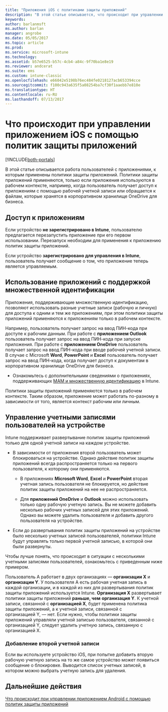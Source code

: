 ```yaml
---
title: "Приложения iOS с политиками защиты приложений"
description: "В этой статье описывается, что происходит при управлении приложением iOS с помощью политик защиты приложений."
keywords: 
author: barlanmsft
ms.author: barlan
manager: angrobe
ms.date: 05/05/2017
ms.topic: article
ms.prod: 
ms.service: microsoft-intune
ms.technology: 
ms.assetid: b57e6525-b57c-4cb4-a84c-9f70ba1e8e19
ms.reviewer: andcerat
ms.suite: ems
ms.custom: intune-classic
ms.openlocfilehash: e66042e5198b76ec484fe0218127acb653394cce
ms.sourcegitcommit: f100c943a635f5a08254ba7cf30f1aaebb7e810e
ms.translationtype: HT
ms.contentlocale: ru-RU
ms.lasthandoff: 07/13/2017
---
```

# Что происходит при управлении приложением iOS с помощью политик защиты приложений
<a id="what-to-expect-when-your-ios-app-is-managed-by-app-protection-policies" class="xliff"></a>

[!INCLUDE[both-portals](./includes/note-for-both-portals.md)]

 В этой статье описывается работа пользователей с приложениями, к которым применены политики защиты приложений. Политики защиты приложений применяются, только если приложения используются в рабочем контексте, например, когда пользователь получает доступ к приложениям с помощью рабочей учетной записи или обращается к файлам, которые хранятся в корпоративном хранилище OneDrive для бизнеса.

##  Доступ к приложениям
<a id="access-apps" class="xliff"></a>

Если устройство **не зарегистрировано в Intune**, пользователю предлагается перезапустить приложение при его первом использовании. Перезапуск необходим для применения к приложению политик защиты приложений.

<!--- The following screenshot from the Skype app illustrates this restart request: --->


<!---  ![Screenshot of the iOS device showing PIN prompt](../media/appmanagement/iOS_AppPINPrompt.png) --->

Если устройство **зарегистрировано для управления в Intune**, пользователь получает сообщение о том, что приложение теперь является управляемым.

##  Использование приложений с поддержкой множественной идентификации
<a id="use-apps-with-multi-identity-support" class="xliff"></a>

Приложения, поддерживающие множественную идентификацию, позволяют использовать разные учетные записи (рабочую и личную) для доступа к одним и тем же приложениям, при этом политики защиты приложений применяются к приложениям только в рабочем контексте.  

Например, пользователь получает запрос на ввод ПИН-кода при доступе к рабочим данным. При работе с **приложением Outlook** пользователь получает запрос на ввод ПИН-кода при запуске приложения. При работе с **приложением OneDrive** пользователь получает запрос на ввод ПИН-кода при вводе рабочей учетной записи.  В случае с Microsoft **Word**, **PowerPoint** и **Excel** пользователь получает запрос на ввод ПИН-кода, когда получает доступ к документам в корпоративном хранилище OneDrive для бизнеса.

- Ознакомьтесь с дополнительными сведениями о приложениях, поддерживающих [MAM и множественную идентификацию](https://www.microsoft.com/cloud-platform/microsoft-intune-apps) в Intune.

Политики защиты приложений применяются только в рабочем контексте. Таким образом, приложение может работать по-разному в зависимости от того, является контекст рабочим или личным.

##  Управление учетными записями пользователей на устройстве
<a id="manage-user-accounts-on-the-device" class="xliff"></a>

Intune поддерживает развертывание политик защиты приложений только для одной учетной записи на каждом устройстве.

* В зависимости от приложения второй пользователь может блокироваться на устройстве. Однако действие политик защиты приложений всегда распространяется только на первого пользователя, к которому они применяются.
  * В приложениях **Microsoft Word**, **Excel** и **PowerPoint** вторая учетная запись пользователя не блокируется, но действие политик защиты приложений на нее не распространяется.  

  * Для **приложений OneDrive** и **Outlook** можно использовать только одну рабочую учетную запись. Вы не можете добавить несколько рабочих учетных записей для этих приложений. Однако вы можете удалить пользователя и добавить другого пользователя на устройстве.

* Если до развертывания политик защиты приложений на устройстве было несколько учетных записей пользователей, политики Intune будут управлять только первой учетной записью, в которой они были развернуты.


Чтобы лучше понять, что происходит в ситуации с несколькими учетными записями пользователей, ознакомьтесь с приведенным ниже примером.

Пользователь A работает в двух организациях — **организации X** и **организации Y**. У пользователя A есть рабочая учетная запись в каждой организации, и в каждой из них для развертывания политик защиты приложений используется Intune. **Организация X** развертывает политики защиты приложений **раньше, чем** **организация Y**. К учетной записи, связанной с **организацией X**, будет применена политика защиты приложений, а к учетной записи, связанной с организацией Y, — нет. Если нужно, чтобы политики защиты приложений управляли учетной записью пользователя, связанной с организацией Y, следует удалить учетную запись, связанную с организацией X.

### Добавление второй учетной записи
<a id="add-a-second-account" class="xliff"></a>

Если вы используете устройство iOS, при попытке добавить вторую рабочую учетную запись на то же самое устройство может появиться сообщение о блокировке. Выводится список учетных записей, в котором можно выбрать учетную запись для удаления.

## Дальнейшие действия
<a id="next-steps" class="xliff"></a>
[Что происходит при управлении приложением Android с помощью политик защиты приложений](end-user-mam-apps-android.md)
